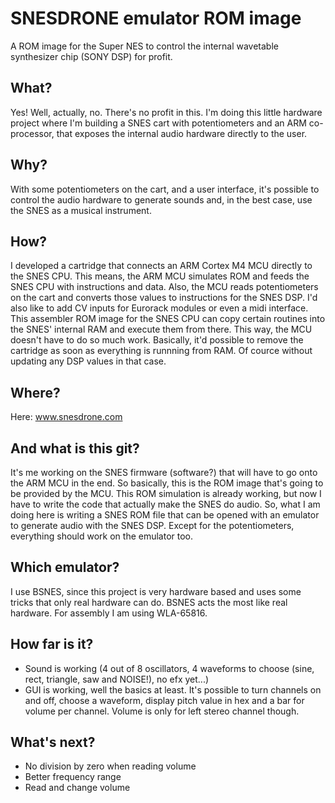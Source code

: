 # SNESDRONE emulator ROM image
A ROM image for the Super NES to control the internal wavetable synthesizer chip (SONY DSP)  for profit.

## What?
Yes! Well, actually, no. There's no profit in this. I'm doing this little hardware project where I'm building a SNES cart with potentiometers and an ARM co-processor, that exposes the internal audio hardware directly to the user.

## Why?
With some potentiometers on the cart, and a user interface, it's possible to control the audio hardware to generate sounds and, in the best case, use the SNES as a musical instrument.

## How?
I developed a cartridge that connects an ARM Cortex M4 MCU directly to the SNES CPU. This means, the ARM MCU simulates ROM and feeds the SNES CPU with instructions and data. Also, the MCU reads potentiometers on the cart and converts those values to instructions for the SNES DSP. I'd also like to add CV inputs for Eurorack modules or even a midi interface. This assembler ROM image for the SNES CPU can copy certain routines into the SNES' internal RAM and execute them from there. This way, the MCU doesn't have to do so much work. Basically, it'd possible to remove the cartridge as soon as everything is runnning from RAM. Of cource without updating any DSP values in that case.

## Where?
Here: www.snesdrone.com

## And what is this git?
It's me working on the SNES firmware (software?)  that will have to go onto the ARM MCU in the end. So basically, this is the ROM image that's going to be provided by the MCU. This ROM simulation is already working, but now I have to write the code that actually make the SNES do audio. So, what I am doing here is writing a SNES ROM file that can be opened with an emulator to generate audio with the SNES DSP. Except for the potentiometers, everything should work on the emulator too.

## Which emulator?
I use BSNES, since this project is very hardware based and uses some tricks that only real hardware can do. BSNES acts the most like real hardware. For assembly I am using WLA-65816.

## How far is it?
* Sound is working (4 out of 8 oscillators, 4 waveforms to choose (sine, rect, triangle, saw and NOISE!), no efx yet...)
* GUI is working, well the basics at least. It's possible to turn channels on and off, choose a waveform, display pitch value in hex and a bar for volume per channel. Volume is only for left stereo channel though.

## What's next?
* No division by zero when reading volume
* Better frequency range
* Read and change volume
